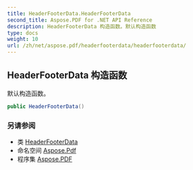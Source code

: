 ```yaml
---
title: HeaderFooterData.HeaderFooterData
second_title: Aspose.PDF for .NET API Reference
description: HeaderFooterData 构造函数。默认构造函数
type: docs
weight: 10
url: /zh/net/aspose.pdf/headerfooterdata/headerfooterdata/
---
```

## HeaderFooterData 构造函数

默认构造函数。

```csharp
public HeaderFooterData()
```

### 另请参阅

* 类 [HeaderFooterData](../)
* 命名空间 [Aspose.Pdf](../../../aspose.pdf/)
* 程序集 [Aspose.PDF](../../../)